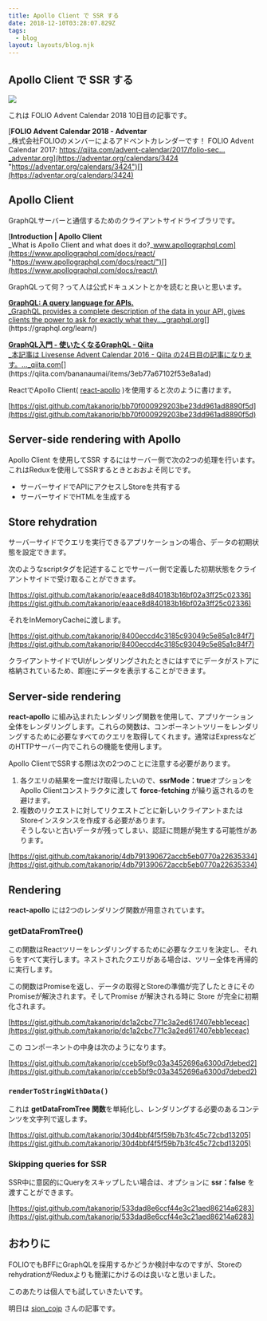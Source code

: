 ```yaml
---
title: Apollo Client で SSR する
date: 2018-12-10T03:28:07.829Z
tags:
  - blog
layout: layouts/blog.njk
---
```


## Apollo Client で SSR する

![](https://cdn-images-1.medium.com/max/800/1*gbQLv0JIO_8MPeaBrxBHKw.png)

これは FOLIO Advent Calendar 2018 10日目の記事です。

[**FOLIO Advent Calendar 2018 - Adventar**  
_株式会社FOLIOのメンバーによるアドベントカレンダーです！ FOLIO Advent Calendar 2017: https://qiita.com/advent-calendar/2017/folio-sec…_adventar.org](https://adventar.org/calendars/3424 "https://adventar.org/calendars/3424")[](https://adventar.org/calendars/3424)

## Apollo Client

GraphQLサーバーと通信するためのクライアントサイドライブラリです。

[**Introduction | Apollo Client**  
_What is Apollo Client and what does it do?_www.apollographql.com](https://www.apollographql.com/docs/react/ "https://www.apollographql.com/docs/react/")[](https://www.apollographql.com/docs/react/)

GraphQLって何？って人は公式ドキュメントとかを読むと良いと思います。

[**GraphQL: A query language for APIs.**  
_GraphQL provides a complete description of the data in your API, gives clients the power to ask for exactly what they…_graphql.org](https://graphql.org/learn/ "https://graphql.org/learn/")[](https://graphql.org/learn/)

[**GraphQL入門 - 使いたくなるGraphQL - Qiita**  
_本記事は Livesense Advent Calendar 2016 - Qiita の24日目の記事になります。…_qiita.com](https://qiita.com/bananaumai/items/3eb77a67102f53e8a1ad "https://qiita.com/bananaumai/items/3eb77a67102f53e8a1ad")[](https://qiita.com/bananaumai/items/3eb77a67102f53e8a1ad)

ReactでApollo Client( [react-apollo](https://www.apollographql.com/docs/react/) )を使用すると次のように書けます。

[https://gist.github.com/takanorip/bb70f000929203be23dd961ad8890f5d](https://gist.github.com/takanorip/bb70f000929203be23dd961ad8890f5d)

## Server-side rendering with Apollo

Apollo Client を使用してSSR するにはサーバー側で次の2つの処理を行います。これはReduxを使用してSSRするときとおおよそ同じです。

-   サーバーサイドでAPIにアクセスしStoreを共有する
-   サーバーサイドでHTMLを生成する

## Store rehydration

サーバーサイドでクエリを実行できるアプリケーションの場合、データの初期状態を設定できます。

次のようなscriptタグを記述することでサーバー側で定義した初期状態をクライアントサイドで受け取ることができます。

[https://gist.github.com/takanorip/eaace8d840183b16bf02a3ff25c02336](https://gist.github.com/takanorip/eaace8d840183b16bf02a3ff25c02336)

それをInMemoryCacheに渡します。

[https://gist.github.com/takanorip/8400eccd4c3185c93049c5e85a1c84f7](https://gist.github.com/takanorip/8400eccd4c3185c93049c5e85a1c84f7)

クライアントサイドでUIがレンダリングされたときにはすでにデータがストアに格納されているため、即座にデータを表示することができます。

## Server-side rendering

**react-apollo** に組み込まれたレンダリング関数を使用して、アプリケーション全体をレンダリングします。これらの関数は、コンポーネントツリーをレンダリングするために必要なすべてのクエリを取得してくれます。通常はExpressなどのHTTPサーバー内でこれらの機能を使用します。

Apollo ClientでSSRする際は次の2つのことに注意する必要があります。

1.  各クエリの結果を一度だけ取得したいので、**ssrMode：true**オプションをApollo Clientコンストラクタに渡して **force-fetching** が繰り返されるのを避けます。
2.  複数のリクエストに対してリクエストごとに新しいクライアントまたはStoreインスタンスを作成する必要があります。  
    そうしないと古いデータが残ってしまい、認証に問題が発生する可能性があります。

[https://gist.github.com/takanorip/4db791390672accb5eb0770a22635334](https://gist.github.com/takanorip/4db791390672accb5eb0770a22635334)

## Rendering

**react-apollo** には2つのレンダリング関数が用意されています。

### getDataFromTree()

この関数はReactツリーをレンダリングするために必要なクエリを決定し、それらをすべて実行します。ネストされたクエリがある場合は、ツリー全体を再帰的に実行します。

この関数はPromiseを返し、データの取得とStoreの準備が完了したときにそのPromiseが解決されます。そしてPromise が解決される時に Store が完全に初期化されます。

[https://gist.github.com/takanorip/dc1a2cbc771c3a2ed617407ebb1eceac](https://gist.github.com/takanorip/dc1a2cbc771c3a2ed617407ebb1eceac)

この <Html> コンポーネントの中身は次のようになります。

[https://gist.github.com/takanorip/cceb5bf9c03a3452696a6300d7debed2](https://gist.github.com/takanorip/cceb5bf9c03a3452696a6300d7debed2)

### `renderToStringWithData()`

これは **getDataFromTree 関数**を単純化し、レンダリングする必要のあるコンテンツを文字列で返します。

[https://gist.github.com/takanorip/30d4bbf4f5f59b7b3fc45c72cbd13205](https://gist.github.com/takanorip/30d4bbf4f5f59b7b3fc45c72cbd13205)

### Skipping queries for SSR

SSR中に意図的にQueryをスキップしたい場合は、オプションに **ssr：false** を渡すことができます。

[https://gist.github.com/takanorip/533dad8e6ccf44e3c21aed86214a6283](https://gist.github.com/takanorip/533dad8e6ccf44e3c21aed86214a6283)

## おわりに

FOLIOでもBFFにGraphQLを採用するかどうか検討中なのですが、StoreのrehydrationがReduxよりも簡潔にかけるのは良いなと思いました。

このあたりは個人でも試していきたいです。

明日は [sion\_cojp](https://adventar.org/users/19752) さんの記事です。